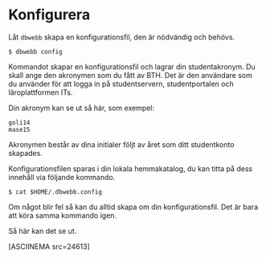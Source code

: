 Konfigurera
==================================

Låt `dbwebb` skapa en konfigurationsfil, den är nödvändig och behövs.

```text
$ dbwebb config
```

Kommandot skapar en konfigurationsfil och lagrar din studentakronym. Du skall ange den akronymen som du fått av BTH. Det är den användare som du använder för att logga in på studentservern, studentportalen och läroplattformen ITs.

Din akronym kan se ut så här, som exempel:

```text
goli14
mase15
```

Akronymen består av dina initialer följt av året som ditt studentkonto skapades.

Konfigurationsfilen sparas i din lokala hemmakatalog, du kan titta på dess innehåll via följande kommando.

```text
$ cat $HOME/.dbwebb.config
```

Om något blir fel så kan du alltid skapa om din konfigurationsfil. Det är bara att köra samma kommando igen.

Så här kan det se ut.

[ASCIINEMA src=24613]
